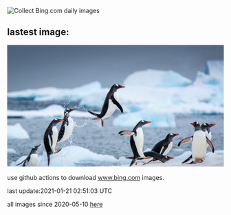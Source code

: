 ![Collect Bing.com daily images](https://github.com/counter2015/bing-daily-images/workflows/Collect%20Bing.com%20daily%20images/badge.svg)
## lastest image:
![](images/GentooLeap.jpg)

use github actions to download www.bing.com images.

last update:2021-01-21 02:51:03 UTC

all images since 2020-05-10 [here](https://github.com/counter2015/bing-daily-images/tree/master/images) 

